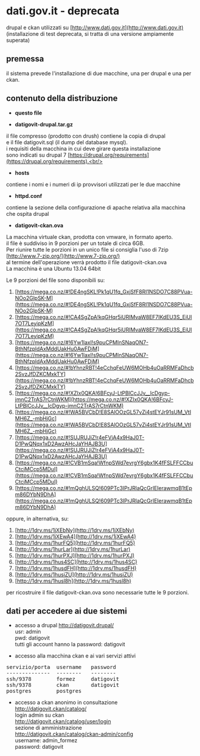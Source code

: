 dati.gov.it - deprecata
===========
drupal e ckan utilizzati su [http://www.dati.gov.it](http://www.dati.gov.it)<br/> 
(installazione di test deprecata, si tratta di una versione ampiamente superata)

premessa
--------
il sistema prevede l'installazione di due macchine, una per drupal e una per ckan.

contenuto della distribuzione
-----------------------------

- **questo file**
	
- **datigovit-drupal.tar.gz**

il file compresso (prodotto con drush) contiene la copia di drupal<br/>
e il file datigovit.sql (il dump del database mysql).<br/>
i requisiti della macchina in cui deve girare questa installazione<br/>
sono indicati su drupal 7 [https://drupal.org/requirements](https://drupal.org/requirements).<br/>

- **hosts**

contiene i nomi e i numeri di ip provvisori utilizzati per le due macchine
	
- **httpd.conf**

contiene la sezione della configurazione di apache relativa alla macchina che ospita drupal

- **datigovit-ckan.ova**

La macchina virtuale ckan, prodotta con vmware, in formato aperto.<br/>
il file è suddiviso in 9 porzioni per un totale di circa 6GB.<br/>
Per riunire tutte le porzioni in un unico file si consiglia l'uso di 7zip [http://www.7-zip.org/](http://www.7-zip.org/)<br/>
al termine dell'operazione verrà prodotto il file datigovit-ckan.ova<br/>
La macchina è una Ubuntu 13.04 64bit

Le 9 porzioni del file sono disponibili su:

1. [https://mega.co.nz/#!DE4ngSKL!Pk1qU1fq_GxjSfF8RI1NSDO7C88PVua-NOo2GlpSK-M](https://mega.co.nz/#!DE4ngSKL!Pk1qU1fq_GxjSfF8RI1NSDO7C88PVua-NOo2GlpSK-M)
2. [https://mega.co.nz/#!CA4SgZpA!kqGHqr5iURIMvaW8EF7IKdEU3S_EiUl7OT7LeyipKzM](https://mega.co.nz/#!CA4SgZpA!kqGHqr5iURIMvaW8EF7IKdEU3S_EiUl7OT7LeyipKzM)
3. [https://mega.co.nz/#!6Yw1laxI!s9puCPMInSNaqON7-BthNfzpldAxMddUakHu0AwFDjM](https://mega.co.nz/#!6Yw1laxI!s9puCPMInSNaqON7-BthNfzpldAxMddUakHu0AwFDjM)
4. [https://mega.co.nz/#!bYhnzRBT!4eCchqFeUW6MOHb4uOaRRMFaDhcb2SvzJfDZKCMxkTY](https://mega.co.nz/#!bYhnzRBT!4eCchqFeUW6MOHb4uOaRRMFaDhcb2SvzJfDZKCMxkTY)
5. [https://mega.co.nz/#!XZIx0QKA!6BFcyJ-LtPBlCcJJv__IcDgyp-jmnC2TrAS7rCtnWKM](https://mega.co.nz/#!XZIx0QKA!6BFcyJ-LtPBlCcJJv__IcDgyp-jmnC2TrAS7rCtnWKM)
6. [https://mega.co.nz/#!WA5BVCbD!E8SAlOOzGL57vZi4stEYJr91sUM_VtIMH6Z_-mbHjGc](https://mega.co.nz/#!WA5BVCbD!E8SAlOOzGL57vZi4stEYJr91sUM_VtIMH6Z_-mbHjGc)
7. [https://mega.co.nz/#!SUJRUJjZ!r4eFVjA4x9HaJ0T-D1PwQNqx1xD2AwzAHcJaYHAJB3U](https://mega.co.nz/#!SUJRUJjZ!r4eFVjA4x9HaJ0T-D1PwQNqx1xD2AwzAHcJaYHAJB3U)
8. [https://mega.co.nz/#!CVB1mSqa!WfnpSWd7evrgY6gbx1K4fFSLFFCCbuCtcjMCcp5MDuI](https://mega.co.nz/#!CVB1mSqa!WfnpSWd7evrgY6gbx1K4fFSLFFCCbuCtcjMCcp5MDuI)
9. [https://mega.co.nz/#!mQghULSQ!609PTc3IPrJRlaQcGrIEIerawmqB1tEpm86DYbN9DhA](https://mega.co.nz/#!mQghULSQ!609PTc3IPrJRlaQcGrIEIerawmqB1tEpm86DYbN9DhA)

oppure, in alternativa, su:

1. [http://1drv.ms/1jXEbNy](http://1drv.ms/1jXEbNy)
2. [http://1drv.ms/1jXEwA4](http://1drv.ms/1jXEwA4)
3. [http://1drv.ms/1hurFQ5](http://1drv.ms/1hurFQ5)
4. [http://1drv.ms/1hurLar](http://1drv.ms/1hurLar)
5. [http://1drv.ms/1hurPXJ](http://1drv.ms/1hurPXJ)
6. [http://1drv.ms/1hus4SC](http://1drv.ms/1hus4SC)
7. [http://1drv.ms/1husdFH](http://1drv.ms/1husdFH)
8. [http://1drv.ms/1husiZU](http://1drv.ms/1husiZU)
9. [http://1drv.ms/1husl8h](http://1drv.ms/1husl8h)

per ricostruire il file datigovit-ckan.ova sono necessarie tutte le 9 porzioni.

dati per accedere ai due sistemi
--------------------------------

- accesso a drupal
http://datigovit.drupal/<br/>
usr: admin<br/>
pwd: datigovit<br/>
tutti gli account hanno la password: datigovit<br/>

- accesso alla macchina ckan e ai vari servizi attivi
<pre>servizio/porta  username   password
--------------  --------   --------
ssh/9378        formez     datigovit
ssh/9378        ckan       datigovit
postgres        postgres</pre>

- accesso a ckan anonimo in consultazione<br/>
http://datigovit.ckan/catalog/<br/>
login admin su ckan<br/>
http://datigovit.ckan/catalog/user/login<br/>
sezione di amministrazione<br/>
http://datigovit.ckan/catalog/ckan-admin/config<br/>
username: admin_formez<br/>
password: datigovit<br/>
